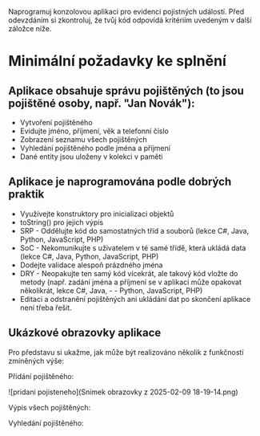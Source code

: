 Naprogramuj konzolovou aplikaci pro evidenci pojistných událostí. Před odevzdáním si zkontroluj, že tvůj kód odpovídá kritériím uvedeným v další záložce níže.

# Minimální požadavky ke splnění
## Aplikace obsahuje správu pojištěných (to jsou pojištěné osoby, např. "Jan Novák"):
- Vytvoření pojištěného
- Evidujte jméno, příjmení, věk a telefonní číslo
- Zobrazení seznamu všech pojištěných
- Vyhledání pojištěného podle jména a příjmení
- Dané entity jsou uloženy v kolekci v paměti
## Aplikace je naprogramována podle dobrých praktik
- Využívejte konstruktory pro inicializaci objektů
- toString() pro jejich výpis
- SRP - Oddělujte kód do samostatných tříd a souborů (lekce C#, Java, Python, JavaScript, PHP)
- SoC - Nekomunikujte s uživatelem v té samé třídě, která ukládá data (lekce C#, Java, Python, JavaScript, PHP)
- Dodejte validace alespoň prázdného jména
- DRY - Neopakujte ten samý kód vícekrát, ale takový kód vložte do metody (např. zadání jména a příjmení se v aplikaci může opakovat několikrát, lekce C#, Java, - - Python, JavaScript, PHP)
- Editaci a odstranění pojištěných ani ukládání dat po skončení aplikace není třeba řešit.

## Ukázkové obrazovky aplikace
Pro představu si ukažme, jak může být realizováno několik z funkčností zmíněných výše:

Přidání pojištěného:

![pridani pojisteneho](Snímek obrazovky z 2025-02-09 18-19-14.png)

Výpis všech pojištěných:


Vyhledání pojištěného:

